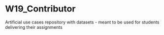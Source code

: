 # W19_Contributor
Artificial use cases repository with datasets - meant to be used for students delivering their assignments
